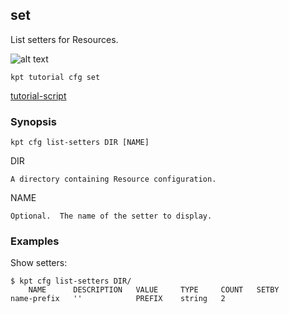 ## set

List setters for Resources.

![alt text][tutorial]

    kpt tutorial cfg set

[tutorial-script]

### Synopsis

    kpt cfg list-setters DIR [NAME]

  DIR

    A directory containing Resource configuration.

  NAME

    Optional.  The name of the setter to display.

### Examples

  Show setters:

    $ kpt cfg list-setters DIR/
        NAME      DESCRIPTION   VALUE     TYPE     COUNT   SETBY
    name-prefix   ''            PREFIX    string   2

###

[tutorial]: https://storage.googleapis.com/kpt-dev/docs/cfg-set.gif "kpt cfg set"
[tutorial-script]: ../../gifs/cfg-set.sh
